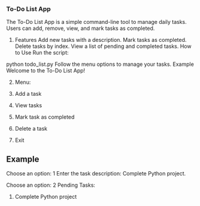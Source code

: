 ### To-Do List App

The To-Do List App is a simple command-line tool to manage daily tasks. Users can add, remove, view, and mark tasks as completed.

1. Features
Add new tasks with a description.
Mark tasks as completed.
Delete tasks by index.
View a list of pending and completed tasks.
How to Use
Run the script:

python todo_list.py
Follow the menu options to manage your tasks.
Example
Welcome to the To-Do List App!

2. Menu:

1. Add a task
2. View tasks
3. Mark task as completed
4. Delete a task
5. Exit

## Example

Choose an option: 1
Enter the task description: Complete Python project.

Choose an option: 2
Pending Tasks:
1. Complete Python project